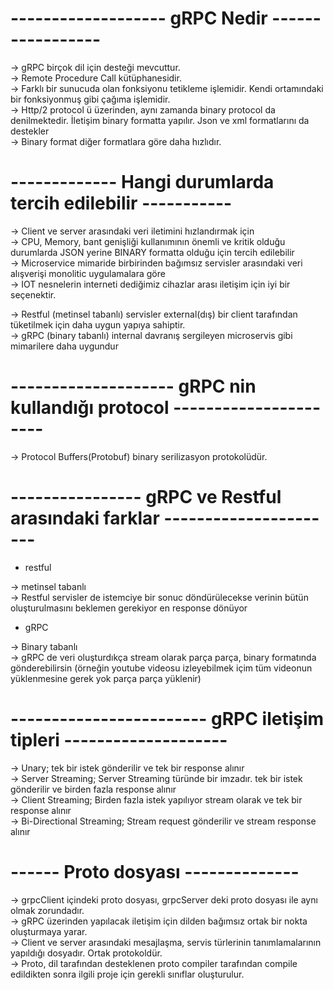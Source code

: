  
# ------------------- gRPC Nedir -----------------

-> gRPC birçok dil için desteği mevcuttur.<br>
-> Remote Procedure Call kütüphanesidir.<br>
-> Farklı bir sunucuda olan fonksiyonu tetikleme işlemidir. Kendi ortamındaki bir fonksiyonmuş gibi çağıma işlemidir.<br>
-> Http/2 protocol ü üzerinden, aynı zamanda binary protocol da denilmektedir. İletişim binary formatta yapılır. Json ve xml formatlarını da destekler<br>
-> Binary format diğer formatlara göre daha hızlıdır.<br>

# ------------- Hangi durumlarda tercih edilebilir -----------

-> Client ve server arasındaki veri iletimini hızlandırmak için<br>
-> CPU, Memory, bant genişliği kullanımının önemli ve kritik olduğu durumlarda JSON yerine BINARY formatta olduğu için tercih edilebilir<br>
-> Microservice mimaride birbirinden bağımsız servisler arasındaki veri alışverişi monolitic uygulamalara göre<br>
-> IOT nesnelerin interneti dediğimiz cihazlar arası iletişim için iyi bir seçenektir.<br>


-> Restful (metinsel tabanlı) servisler external(dış) bir client tarafından tüketilmek için daha uygun yapıya sahiptir.<br>
-> gRPC (binary tabanlı) internal davranış sergileyen microservis gibi mimarilere daha uygundur<br>


# -------------------- gRPC nin kullandığı protocol ----------------------

-> Protocol Buffers(Protobuf) binary serilizasyon protokolüdür.


# ----------------   gRPC ve Restful arasındaki farklar ----------------------

* restful<br>

-> metinsel tabanlı<br>
-> Restful servisler de istemciye bir sonuc döndürülecekse  verinin bütün oluşturulmasını beklemen gerekiyor en response dönüyor<br>

* gRPC<br>

-> Binary tabanlı<br>
-> gRPC de veri oluşturdıkça stream olarak parça parça, binary formatında gönderebilirsin (örneğin youtube videosu izleyebilmek içim tüm videonun yüklenmesine gerek yok parça parça yüklenir)<br>


# ------------------------ gRPC iletişim tipleri --------------------

-> Unary; tek bir istek gönderilir ve tek bir response   alınır<br>
-> Server Streaming;  Server Streaming türünde bir imzadır. tek bir istek gönderilir ve birden fazla response alınır<br>
-> Client Streaming; Birden fazla istek yapılıyor stream olarak ve tek bir response alınır<br>
-> Bi-Directional Streaming; Stream request gönderilir ve stream response alınır<br>


# ------  Proto dosyası --------------

-> grpcClient içindeki proto dosyası, grpcServer deki proto dosyası ile aynı olmak zorundadır.<br>
-> gRPC üzerinden yapılacak iletişim için dilden bağımsız ortak bir nokta oluşturmaya yarar.<br>
-> Client ve server arasındaki mesajlaşma, servis türlerinin tanımlamalarının yapıldığı dosyadır. Ortak protokoldür.<br>
-> Proto, dil tarafından desteklenen proto compiler tarafından compile edildikten sonra ilgili proje için gerekli sınıflar oluşturulur.<br>
 





